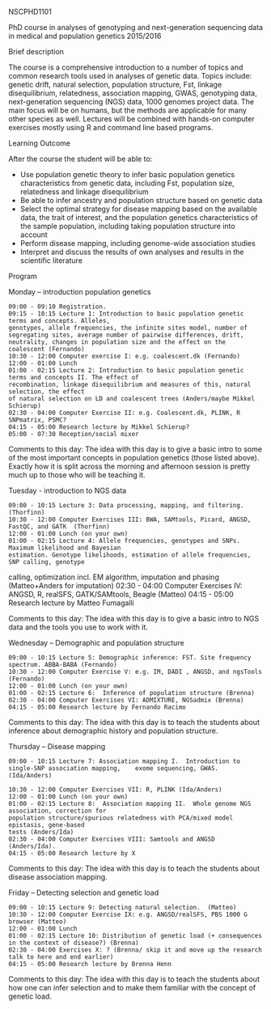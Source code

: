 
NSCPHD1101  

PhD course in analyses of genotyping and next-generation sequencing data in medical and population genetics 2015/2016

Brief description

The course is a comprehensive introduction to a number of topics and common research tools used in analyses of genetic data. Topics include: genetic drift, natural selection, population structure, Fst, linkage disequilibrium, relatedness, association mapping, GWAS, genotyping data, next-generation sequencing (NGS) data, 1000 genomes project data. The main focus will be on humans, but the methods are applicable for many other species as well. Lectures will be combined with hands-on computer exercises mostly using R and command line based programs.

Learning Outcome

After the course the student will be able to:
- Use population genetic theory to infer basic population genetics characteristics from genetic data, including Fst, population size, relatedness and linkage disequilibrium 
- Be able to infer ancestry and population structure based on genetic data
- Select the optimal strategy for disease mapping based on the available data, the trait of interest, and the population genetics characteristics of the sample population, including taking population structure into account
- Perform disease mapping, including genome-wide association studies
- Interpret and discuss the results of own analyses and results in the scientific literature


Program

Monday – introduction population genetics

    09:00 - 09:10 Registration.
    09:15 - 10:15 Lecture 1: Introduction to basic population genetic terms and concepts. Alleles, 
	genotypes, allele frequencies, the infinite sites model, number of segregating sites, average number of pairwise differences, drift, neutrality, changes in population size and the effect on the coalescent (Fernando)
    10:30 - 12:00 Computer exercise I: e.g. coalescent.dk (Fernando)
    12:00 - 01:00 Lunch 
    01:00 - 02:15 Lecture 2: Introduction to basic population genetic terms and concepts II. The effect of 
	recombination, linkage disequilibrium and measures of this, natural selection, the effect 
	of natural selection on LD and coalescent trees (Anders/maybe Mikkel Schierup)
    02:30 - 04:00 Computer Exercise II: e.g. Coalescent.dk, PLINK, R SNPmatrix, PSMC?
    04:15 - 05:00 Research lecture by Mikkel Schierup?
    05:00 - 07:30 Reception/social mixer

Comments to this day: The idea with this day is to give a basic intro to some of the most important concepts in population genetics (those listed above). Exactly how it is split across the morning and afternoon session is pretty much up to those who will be teaching it. 

Tuesday -  introduction to NGS data

    09:00 - 10:15 Lecture 3: Data processing, mapping, and filtering. (Thorfinn)
    10:30 - 12:00 Computer Exercises III: BWA, SAMtools, Picard, ANGSD, FastQC, and GATK  (Thorfinn)
    12:00 - 01:00 Lunch (on your own)
    01:00 - 02:15 Lecture 4: Allele frequencies, genotypes and SNPs. Maximum likelihood and Bayesian 
	estimation. Genotype likelihoods, estimation of allele frequencies, SNP calling, genotype 
calling, optimization incl. EM algorithm, imputation and phasing (Matteo+Anders for imputation)
    02:30 - 04:00 Computer Exercises IV: ANGSD, R, realSFS, GATK/SAMtools, Beagle (Matteo)
    04:15 - 05:00 Research lecture by Matteo Fumagalli

Comments to this day: The idea with this day is to give a basic intro to NGS data and the tools you use to work with it. 

Wednesday – Demographic and population structure

    09:00 - 10:15 Lecture 5: Demographic inference: FST. Site frequency spectrum. ABBA-BABA (Fernando) 
    10:30 - 12:00 Computer Exercise V: e.g. IM, DADI , ANGSD, and ngsTools (Fernando)
    12:00 - 01:00 Lunch (on your own)
    01:00 - 02:15 Lecture 6:  Inference of population structure (Brenna)
    02:30 - 04:00 Computer Exercises VI: ADMIXTURE, NGSadmix (Brenna)
    04:15 - 05:00 Research lecture by Fernando Racimo

Comments to this day: The idea with this day is to teach the students about inference about demographic history and population structure. 

Thursday – Disease mapping

    09:00 - 10:15 Lecture 7: Association mapping I.  Introduction to single-SNP association mapping, 	exome sequencing, GWAS. (Ida/Anders)

    10:30 - 12:00 Computer Exercises VII: R, PLINK (Ida/Anders)
    12:00 - 01:00 Lunch (on your own)
    01:00 - 02:15 Lecture 8:  Association mapping II.  Whole genome NGS association, correction for 
	population structure/spurious relatedness with PCA/mixed model epistasis, gene-based 
	tests (Anders/Ida)
    02:30 - 04:00 Computer Exercises VIII: Samtools and ANGSD (Anders/Ida).
    04:15 - 05:00 Research lecture by X
Comments to this day: The idea with this day is to teach the students about disease association mapping. 

Friday – Detecting selection and genetic load

    09:00 - 10:15 Lecture 9: Detecting natural selection.  (Matteo) 
    10:30 - 12:00 Computer Exercise IX: e.g. ANGSD/realSFS, PBS 1000 G browser (Matteo)
    12:00 - 01:00 Lunch 
    01:00 - 02:15 Lecture 10: Distribution of genetic load (+ consequences in the context of disease?) (Brenna)
    02:30 - 04:00 Exercises X: ? (Brenna/ skip it and move up the research talk to here and end earlier) 
    04:15 - 05:00 Research lecture by Brenna Henn

Comments to this day: The idea with this day is to teach the students about how one can infer selection and to make them familiar with the concept of genetic load. 



